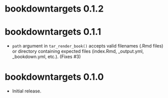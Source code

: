 # bookdowntargets 0.1.2

# bookdowntargets 0.1.1

* `path` argument in `tar_render_book()` accepts valid filenames (.Rmd files) or directory containing expected files (index.Rmd, _output.yml, _bookdown.yml, etc.). (Fixes #3) 

# bookdowntargets 0.1.0

* Initial release.
